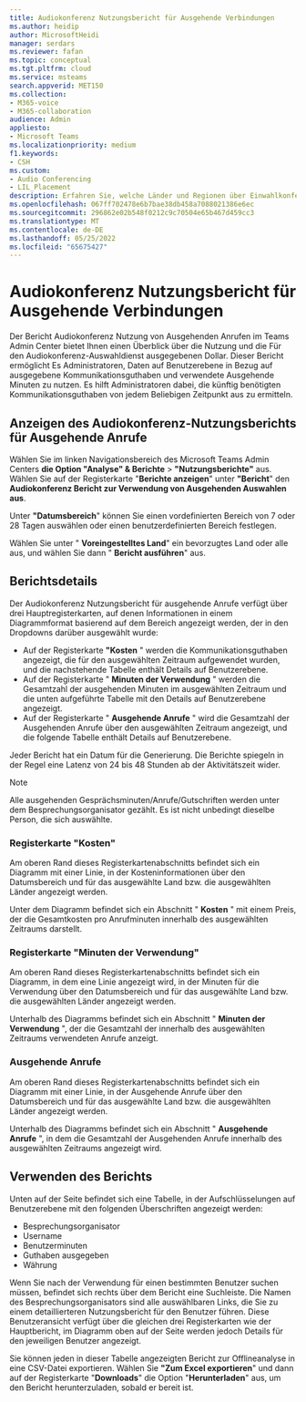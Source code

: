 ```yaml
---
title: Audiokonferenz Nutzungsbericht für Ausgehende Verbindungen
ms.author: heidip
author: MicrosoftHeidi
manager: serdars
ms.reviewer: fafan
ms.topic: conceptual
ms.tgt.pltfrm: cloud
ms.service: msteams
search.appverid: MET150
ms.collection:
- M365-voice
- M365-collaboration
audience: Admin
appliesto:
- Microsoft Teams
ms.localizationpriority: medium
f1.keywords:
- CSH
ms.custom:
- Audio Conferencing
- LIL_Placement
description: Erfahren Sie, welche Länder und Regionen über Einwahlkonferenznummern verfügen und wie sie automatisch zugewiesen werden.
ms.openlocfilehash: 067ff702478e6b7bae38db458a7088021386e6ec
ms.sourcegitcommit: 296862e02b548f0212c9c70504e65b467d459cc3
ms.translationtype: MT
ms.contentlocale: de-DE
ms.lasthandoff: 05/25/2022
ms.locfileid: "65675427"
---
```

# <a name="audio-conferencing-dial-out-usage-report"></a>Audiokonferenz Nutzungsbericht für Ausgehende Verbindungen

Der Bericht Audiokonferenz Nutzung von Ausgehenden Anrufen im Teams Admin Center bietet Ihnen einen Überblick über die Nutzung und die Für den Audiokonferenz-Auswahldienst ausgegebenen Dollar. Dieser Bericht ermöglicht Es Administratoren, Daten auf Benutzerebene in Bezug auf ausgegebene Kommunikationsguthaben und verwendete Ausgehende Minuten zu nutzen. Es hilft Administratoren dabei, die künftig benötigten Kommunikationsguthaben von jedem Beliebigen Zeitpunkt aus zu ermitteln.

## <a name="view-the-audio-conferencing-dial-out-usage-report"></a>Anzeigen des Audiokonferenz-Nutzungsberichts für Ausgehende Anrufe

Wählen Sie im linken Navigationsbereich des Microsoft Teams Admin Centers **die Option "Analyse" & Berichte** \> **"Nutzungsberichte"** aus. Wählen Sie auf der Registerkarte "**Berichte anzeigen**" unter **"Bericht**" den **Audiokonferenz Bericht zur Verwendung von Ausgehenden Auswahlen aus**.

Unter **"Datumsbereich**" können Sie einen vordefinierten Bereich von 7 oder 28 Tagen auswählen oder einen benutzerdefinierten Bereich festlegen.

Wählen Sie unter " **Voreingestelltes Land**" ein bevorzugtes Land oder alle aus, und wählen Sie dann " **Bericht ausführen**" aus.

## <a name="report-details"></a>Berichtsdetails

Der Audiokonferenz Nutzungsbericht für ausgehende Anrufe verfügt über drei Hauptregisterkarten, auf denen Informationen in einem Diagrammformat basierend auf dem Bereich angezeigt werden, der in den Dropdowns darüber ausgewählt wurde:

- Auf der Registerkarte **"Kosten** " werden die Kommunikationsguthaben angezeigt, die für den ausgewählten Zeitraum aufgewendet wurden, und die nachstehende Tabelle enthält Details auf Benutzerebene.
- Auf der Registerkarte " **Minuten der Verwendung** " werden die Gesamtzahl der ausgehenden Minuten im ausgewählten Zeitraum und die unten aufgeführte Tabelle mit den Details auf Benutzerebene angezeigt.
- Auf der Registerkarte " **Ausgehende Anrufe** " wird die Gesamtzahl der Ausgehenden Anrufe über den ausgewählten Zeitraum angezeigt, und die folgende Tabelle enthält Details auf Benutzerebene.

Jeder Bericht hat ein Datum für die Generierung. Die Berichte spiegeln in der Regel eine Latenz von 24 bis 48 Stunden ab der Aktivitätszeit wider.

> [!NOTE]
> Alle ausgehenden Gesprächsminuten/Anrufe/Gutschriften werden unter dem Besprechungsorganisator gezählt. Es ist nicht unbedingt dieselbe Person, die sich auswählte.

### <a name="cost-tab"></a>Registerkarte "Kosten"

Am oberen Rand dieses Registerkartenabschnitts befindet sich ein Diagramm mit einer Linie, in der Kosteninformationen über den Datumsbereich und für das ausgewählte Land bzw. die ausgewählten Länder angezeigt werden.

Unter dem Diagramm befindet sich ein Abschnitt " **Kosten** " mit einem Preis, der die Gesamtkosten pro Anrufminuten innerhalb des ausgewählten Zeitraums darstellt.

### <a name="minutes-of-use-tab"></a>Registerkarte "Minuten der Verwendung"

Am oberen Rand dieses Registerkartenabschnitts befindet sich ein Diagramm, in dem eine Linie angezeigt wird, in der Minuten für die Verwendung über den Datumsbereich und für das ausgewählte Land bzw. die ausgewählten Länder angezeigt werden.

Unterhalb des Diagramms befindet sich ein Abschnitt " **Minuten der Verwendung** ", der die Gesamtzahl der innerhalb des ausgewählten Zeitraums verwendeten Anrufe anzeigt.

### <a name="dial-out-calls"></a>Ausgehende Anrufe

Am oberen Rand dieses Registerkartenabschnitts befindet sich ein Diagramm mit einer Linie, in der Ausgehende Anrufe über den Datumsbereich und für das ausgewählte Land bzw. die ausgewählten Länder angezeigt werden.

Unterhalb des Diagramms befindet sich ein Abschnitt " **Ausgehende Anrufe** ", in dem die Gesamtzahl der Ausgehenden Anrufe innerhalb des ausgewählten Zeitraums angezeigt wird.

## <a name="using-the-report"></a>Verwenden des Berichts

Unten auf der Seite befindet sich eine Tabelle, in der Aufschlüsselungen auf Benutzerebene mit den folgenden Überschriften angezeigt werden:

- Besprechungsorganisator
- Username
- Benutzerminuten
- Guthaben ausgegeben
- Währung

Wenn Sie nach der Verwendung für einen bestimmten Benutzer suchen müssen, befindet sich rechts über dem Bericht eine Suchleiste. Die Namen des Besprechungsorganisators sind alle auswählbaren Links, die Sie zu einem detaillierteren Nutzungsbericht für den Benutzer führen. Diese Benutzeransicht verfügt über die gleichen drei Registerkarten wie der Hauptbericht, im Diagramm oben auf der Seite werden jedoch Details für den jeweiligen Benutzer angezeigt.

Sie können jeden in dieser Tabelle angezeigten Bericht zur Offlineanalyse in eine CSV-Datei exportieren. Wählen Sie **"Zum Excel exportieren**" und dann auf der Registerkarte "**Downloads**" die Option "**Herunterladen**" aus, um den Bericht herunterzuladen, sobald er bereit ist.
